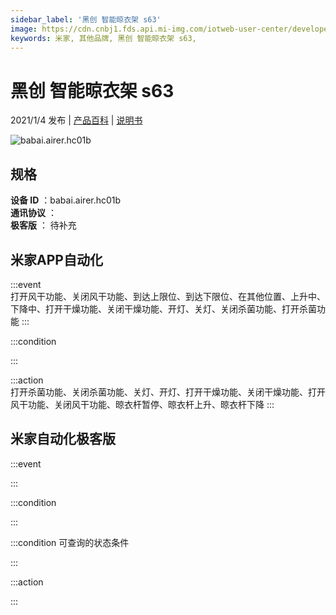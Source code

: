 ```yaml
---
sidebar_label: '黑创 智能晾衣架 s63'
image: https://cdn.cnbj1.fds.api.mi-img.com/iotweb-user-center/developer_1679047840312AmLthk8k.png?GalaxyAccessKeyId=AKVGLQWBOVIRQ3XLEW&Expires=9223372036854775807&Signature=bFiSI81tv7tbCETUCtV4DEmdp9k=
keywords: 米家, 其他品牌, 黑创 智能晾衣架 s63, 
---
```

# 黑创 智能晾衣架 s63

2021/1/4 发布 | [产品百科](https://home.mi.com/webapp/content/baike/product/index.html?model=babai.airer.hc01b/) | [说明书](https://home.mi.com/views/introduction.html?model=babai.airer.hc01b&region=cn)

![babai.airer.hc01b](https://cdn.cnbj1.fds.api.mi-img.com/iotweb-user-center/developer_1679047840312AmLthk8k.png?GalaxyAccessKeyId=AKVGLQWBOVIRQ3XLEW&Expires=9223372036854775807&Signature=bFiSI81tv7tbCETUCtV4DEmdp9k=)

## 规格  
> 
**设备 ID** ：babai.airer.hc01b  
**通讯协议** ：  
**极客版**  ： 待补充 


## 米家APP自动化  

:::event  
打开风干功能、关闭风干功能、到达上限位、到达下限位、在其他位置、上升中、下降中、打开干燥功能、关闭干燥功能、开灯、关灯、关闭杀菌功能、打开杀菌功能
:::

:::condition  

:::

:::action   
打开杀菌功能、关闭杀菌功能、关灯、开灯、打开干燥功能、关闭干燥功能、打开风干功能、关闭风干功能、晾衣杆暂停、晾衣杆上升、晾衣杆下降
:::

## 米家自动化极客版  

:::event  

:::

:::condition  

:::

:::condition 可查询的状态条件  

:::

:::action  

:::

        
